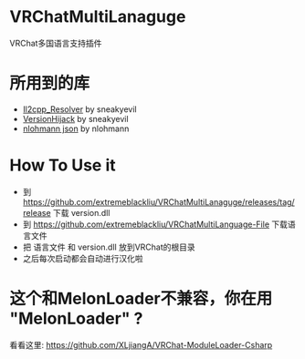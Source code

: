 # VRChatMultiLanaguge
VRChat多国语言支持插件

# 所用到的库
 - [Il2cpp_Resolver](https://github.com/sneakyevilSK/IL2CPP_Resolver "Il2cppResolver") by sneakyevil
 - [VersionHijack](https://github.com/sneakyevilSK/VersionHijack "VersionHijack") by sneakyevil
 - [nlohmann json](https://github.com/nlohmann/json "nlohmann json") by nlohmann

# How To Use it
- 到 https://github.com/extremeblackliu/VRChatMultiLanaguge/releases/tag/release 下载 version.dll
- 到 https://github.com/extremeblackliu/VRChatMultiLanguage-File 下载语言文件
- 把 语言文件 和 version.dll 放到VRChat的根目录
- 之后每次启动都会自动进行汉化啦

# 这个和MelonLoader不兼容，你在用 "MelonLoader" ?
看看这里: https://github.com/XLjiangA/VRChat-ModuleLoader-Csharp
